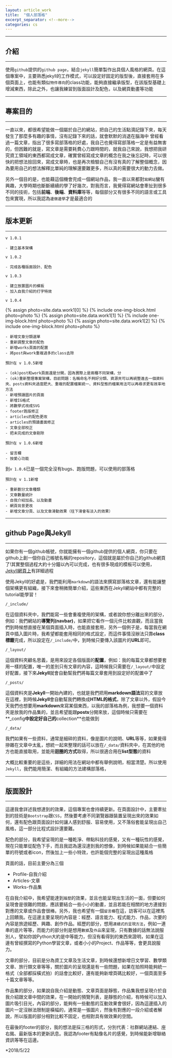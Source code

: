 ```yaml
---
layout: article_work
title:  "個人部落格"
excerpt_separator: <!--more-->
categories: cs
---
```


---
## 介紹
---

使用`github`提供的`github page`，結合`jekyll`簡單製作出具個人風格的網頁。在這個專案中，主要熟悉jekyll的工作模式，可以設定好固定的版型後，直接套用在多個頁面上，也能有類似`物件導向`的class功能，能夠直接繼承版型，在該版型基礎上增減東西，除此之外，也讓我練習到版面設計及配色，以及網頁動畫等功能

<!--more-->

---
## 專案目的
---

一直以來，都很希望能做一個屬於自己的網站，把自己的生活點滴記錄下來，每天發生了那麼多有趣的事情，沒有記錄下來的話，就會默默的消退在腦海中
曾經看過一篇文章，指出了很多寫部落格的好處，我自己也覺得寫部落格一定是有益無害的，但困難的就是，寫文章是需要耗費心力跟時間的，就我自己來說，我想把我研究資工領域的東西都寫成文章，確實曾經寫成文章的概念在我之後忘記時，可以很快的把想法撿回來，寫成文章時，也是再次檢驗自己有沒有真的了解整個概念，因為要用自己的想法解釋比單純的理解還要難更多，所以真的需要很大的動力去做。

另外一個目的是，也能藉這個機會完成一個網站作品，我一直以來都對`寫網站`蠻有興趣，大學時期也斷斷續續的學了好幾次，對我而言，我覺得寫網站會牽扯到很多不同的技術，包括**前端**、**後端**、**資料庫**等等，每個部分又有很多不同的語言或工具包來實現，所以我認為`邊做邊學`才是最適合的

---
## 版本更新
---

`v 1.0.1`

	- 建立基本架構

`v 1.0.2`

	- 完成各種版面設計、配色

`v 1.0.3`

	- 建立放置圖片的模板
	- 加入自我介紹的打字特效

`v 1.0.4`

{% assign photo=site.data.work1[0] %}
{% include one-img-block.html photo=photo %}
{% assign photo=site.data.work1[1] %}
{% include one-img-block.html photo=photo %}
{% assign photo=site.data.work1[2] %}
{% include one-img-block.html photo=photo %}

	- 新增文章分類選單
	- 重新調整文章的配色
	- 新增works頁面的配置
	- 將post與work重複過多的class去除

`預計在 v 1.0.5新增`

	- (ok)post和work頁面還是分開，因為實際上是兩種不同架構，分
	- (ok)重新整理專案架構，目前問題：名稱命名不夠好分類、資源夾可以再統整進去一個資料夾、posts資料夾過度肥大、重複的配置檔案統一、資料型態的檔案用法可以再尋求更有效率地方法
	- 新增預讀圖片的頁面
	- 新增IG格式
	- 將數學式改成SVG
	- footer跑版修正
	- articles的配色更改
	- articles的預讀畫面修正
	- 文章全部校正
	- 把未完成的文章剔除

`預計在 v 1.0.6新增`
	
	- 留言欄
	- 按愛心功能

到`v 1.0.6`已是一個完全沒有bugs、跑版問題，可以使用的部落格

`預計在 v 1.1新增`

	- 重新劃分文章種類
	- 文章數量統計
	- 自我介紹加長、以及動畫
	- 網頁背景更改
	- 新增文章分頁、以及文章滑動效果（往下滑會有淡入的效果）






---
## github Page與Jekyll
---

如果你有一個github帳號，你就能擁有一個github提供的個人網頁，你只要在github上創一個你自己帳號名稱的repository，這個就是屬於你自己的github網頁了!其實整個過程大約十分鐘以內可以完成，也有很多現成的模板可以使用，[Jekyll網頁上](https://jekyllrb.com)有詳細過程

使用Jekyll的好處是，我們能利用`markdown`的語法來撰寫部落格文章，還有能讓整個架構更有組織，接下來會稍微簡單介紹，這些東西在Jekyll網站中都有完整的tutorial能學習！

`/_include/`

在這個資料夾中，我們能寫一些會重複使用的架構，或者說你想分離出來的部分，例如：我們網站的**導覽列(navbar)**，如果把它看作一個元件比較直觀，而且當我們到時候想直接在某個頁面插入時，也能直接套用，另外一個例子是，每當我在網頁中插入圖片時，我希望都能套用相同的格式設定，而這件事情沒辦法只靠**class標籤**完成，所以設定在`/_include/`中，到時候只要傳入該圖片的**URL**即可。

`/_layout/`

這個資料夾顧名思義，是用來設定各個版面的**配置**，例如：我的每篇文章都想要套用一樣的配置，唯一的差別只有文章的內容，這時候我只需要在`/_layout/`中設定好配置，接下來**Jekyll**就會自動幫我們將每篇文章套用到設定好的配置中了

`/_posts/`

這個資料夾是**Jekyll**一開始內建的，也就是我們把用**markdown語法**寫的文章放在這裡，到時候**Jekyll**會自動幫我們轉換成**HTML的格式**，除了文章以外，假設今天我們也想要用**markdown**來寫某個東西，以我的部落格為例，我想要一個資料夾是放我的作品集的，並且希望能跟**posts**分開來放，這個時候只需要在**_config**中設定好自己的**collection**也能做到

`/_data/`

我們如果有一些資料，通常是細碎的資料，像是圖片的說明、**URL**等等，如果覺得摻雜在文章中太亂，想統一起來整理的話可以放在`/_data/`資料夾中，在其他的地方也能直接取用，並能用**迴圈的方式**取得，所以很適合用在**list型態**的資料

大概比較重要的是這些，詳細的用法在網站中都有舉例說明，相當清楚。所以使用`Jekyll`，我們能用簡潔、有組織的方法建構部落格，

---
## 版面設計
---

這邊我會詳述我想達到的效果，這個專案也會持續更新。在頁面設計中，主要牽扯到的技術是`Bootstrap`跟`CSS`，然後要考慮不同瀏覽器跟裝置呈現出來的效果如何，還有配色跟頁面設計如何讓人感到舒服、容易使用，又不落俗套能呈現出自己風格，這一部分比程式設計還要難。

配色的部分，我希望呈現的是一種乾淨、帶點科技的感覺，又有一種玩性的感覺，現在只能單從配色下手，而且我認為還沒達到我的想像，到時候如果能結合一些簡單的符號或者icon，然後加上一些小特效，也許能個完整的呈現出這種風格

頁面的話，目前主要分為三個

- Profile-自我介紹
- Articles-文章
- Works-作品集

在自我介紹中，我希望能達到`履歷`的效果，並且也能呈現出生活的一面，但要如何呈現會是很難的問題，應該要結合一些小小的動畫，並且若能在相關的地方連接到對應的文章或作品會很棒。另外，我也希望有一個`留言欄`在這，訪客可以在這裡馬上回饋我。在這邊主要呈現的內容是：經歷、語言能力、程式能力、作品，次要的內容是旅遊經歷、興趣、創作作品。經歷的部分，想用`連續式的呈現方法`，例如一連串的底片等等，而能力的部分則是想用`數據`及`作品`來呈現，只有數據的話無法說服別人，譬如你說Python大約是中等能力，但沒有看得到的東西來證明，如果在這邊有曾經撰寫的Python學習文章，或者小小的Project、作品等等，會更具說服力。

文章的部分，目前是分為資工文章及生活文章，到時候還想新增日文學習、數學類文章、旅行類文章等等，關於圖片的呈現還是有一些問題，如果在拍照時能夠統一格式（全部都採橫式拍）的話會比較好，還有能夠新增頁碼比較好，一個頁面至多十篇文章等等。

作品集的部分，如果說自我介紹是動態、文章頁面是靜態，作品集我想呈現介於自我介紹跟文章中間的效果，在一開始的預覽列表，是靜態的介紹，有時候可以加入圖片吸引目光，內容的部分，能夠有一些動態的互動效果會很好，因為這邊插入的圖片一定沒辦法限制是橫幅的，通常是一張圖片，然後有對應的一段介紹或者解說，所以版面的部分相對比較不固定，也相對具有做效果的空間。

在最後的footer的部分，我的想法是採三格的形式，分別代表：社群網站連結、座右銘、最新版本的更新訊息。我認為footer有點像名片的感覺，到時候能新增聯絡資訊等等在這邊。

*2018/5/22
